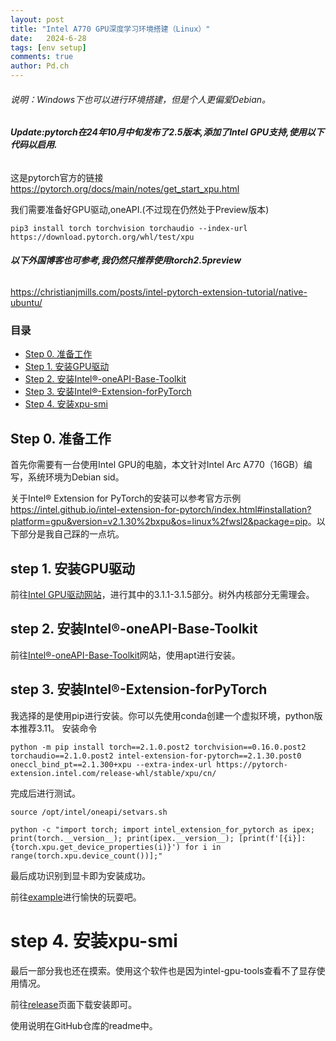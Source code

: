 ```yaml
---
layout: post
title: "Intel A770 GPU深度学习环境搭建（Linux）"
date:   2024-6-28
tags: [env setup]
comments: true
author: Pd.ch
---
```


###### 说明：Windows下也可以进行环境搭建，但是个人更偏爱Debian。

###### **Update:pytorch在24年10月中旬发布了2.5版本,添加了Intel GPU支持,使用以下代码以启用.**

这是pytorch官方的链接<https://pytorch.org/docs/main/notes/get_start_xpu.html>

我们需要准备好GPU驱动,oneAPI.(不过现在仍然处于Preview版本)
```
pip3 install torch torchvision torchaudio --index-url https://download.pytorch.org/whl/test/xpu
```

###### **以下外国博客也可参考,我仍然只推荐使用torch2.5preview**
<https://christianjmills.com/posts/intel-pytorch-extension-tutorial/native-ubuntu/>

<!-- more -->

### 目录

- [Step 0. 准备工作](#step-0-准备工作)
- [Step 1. 安装GPU驱动](#step-1-安装GPU驱动)
- [Step 2. 安装Intel®-oneAPI-Base-Toolkit](#step-2-安装Intel®-oneAPI-Base-Toolkit)
- [Step 3. 安装Intel®-Extension-forPyTorch](#step-3-安装Intel®-Extension-for-PyTorch)
- [Step 4. 安装xpu-smi](#step-4-安装xpu-smi)

## Step 0. 准备工作

首先你需要有一台使用Intel GPU的电脑，本文针对Intel Arc A770（16GB）编写，系统环境为Debian sid。

关于Intel® Extension for PyTorch的安装可以参考官方示例<https://intel.github.io/intel-extension-for-pytorch/index.html#installation?platform=gpu&version=v2.1.30%2bxpu&os=linux%2fwsl2&package=pip>。以下部分是我自己踩的一点坑。

## step 1. 安装GPU驱动

前往[Intel GPU驱动网站](https://dgpu-docs.intel.com/driver/client/overview.html)，进行其中的3.1.1-3.1.5部分。树外内核部分无需理会。

## step 2. 安装Intel®-oneAPI-Base-Toolkit

前往[Intel®-oneAPI-Base-Toolkit](https://www.intel.com/content/www/us/en/developer/tools/oneapi/base-toolkit-download.html?operatingsystem=linux&linux-install-type=apt)网站，使用apt进行安装。

## step 3. 安装Intel®-Extension-forPyTorch

我选择的是使用pip进行安装。你可以先使用conda创建一个虚拟环境，python版本推荐3.11。
安装命令
~~~
python -m pip install torch==2.1.0.post2 torchvision==0.16.0.post2 torchaudio==2.1.0.post2 intel-extension-for-pytorch==2.1.30.post0 oneccl_bind_pt==2.1.300+xpu --extra-index-url https://pytorch-extension.intel.com/release-whl/stable/xpu/cn/
~~~

完成后进行测试。

~~~
source /opt/intel/oneapi/setvars.sh
~~~

~~~
python -c "import torch; import intel_extension_for_pytorch as ipex; print(torch.__version__); print(ipex.__version__); [print(f'[{i}]: {torch.xpu.get_device_properties(i)}') for i in range(torch.xpu.device_count())];"
~~~
最后成功识别到显卡即为安装成功。

前往[example](https://intel.github.io/intel-extension-for-pytorch/xpu/2.1.30+xpu/tutorials/examples.html)进行愉快的玩耍吧。

# step 4. 安装xpu-smi

最后一部分我也还在摸索。使用这个软件也是因为intel-gpu-tools查看不了显存使用情况。

前往[release](https://github.com/intel/xpumanager/releases/tag/V1.2.37)页面下载安装即可。

使用说明在GitHub仓库的readme中。